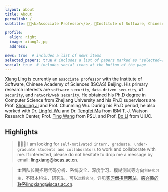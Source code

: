 ```yaml
---
layout: about
title: About
permalink: /
subtitle: 👨‍💻<b>Associate Professor</b>, 🏫Institute of Software, Chinese Academy of Sciences, 📧lingxiang@iscas.ac.cn; lingxiang@zju.edu.cn

profile:
  align: right
  image: xiang2.jpg
  address: 

news: true  # includes a list of news items
selected_papers: true # includes a list of papers marked as "selected={true}"
social: true  # includes social icons at the bottom of the page
---
```

Xiang Ling is currently an `associate professor` with the Institute of Software, Chinese Academy of Sciences (ISCAS) Beijing.
His primary research interests are `software security`, `data-driven security`, `AI security`, and `network/web security`.
He obtained his Ph.D degree in Computer Science from Zhejiang University and his Ph.D supervisors are Prof. [Shouling Ji](https://nesa.zju.edu.cn/webpage/crew/jsl.html) and Prof. Chunming Wu.
During his Ph.D period, he also worked with Dr. [Lingfei Wu](https://sites.google.com/a/email.wm.edu/teddy-lfwu/) and Dr. [Tengfei Ma](https://sites.google.com/site/matf0123/home) from IBM T. J. Watson Research Center, Prof. [Ting Wang](https://alps-lab.github.io/) from PSU, and Prof. [Bo Li](https://aisecure.github.io/) from UIUC.

<h2>Highlights</h2>

> 🔔🔔🔔 I am looking for `self-motivated intern, graduate, under-graduate students and collaborators` to work and collaborate with me. If interested, please do not hesitate to drop me a message by email: lingxiang@iscas.ac.cn.

<!--https://emojipedia.org/-->

> ❗❗❗团队长期招聘代码分析、系统安全、深度学习、模糊测试等方向`科研实习生`，不限本科生、研究生，可以`远程实习`，详见[实习僧招聘网站](https://www.shixiseng.com/intern/inn_9rmyuxd8lqan)，感兴趣的联系lingxiang@iscas.ac.cn.


<!-- Write your biography here. Tell the world about yourself. Link to your favorite [subreddit](http://reddit.com). You can put a picture in, too. The code is already in, just name your picture `prof_pic.jpg` and put it in the `img/` folder.

Put your address / P.O. box / other info right below your picture. You can also disable any these elements by editing `profile` property of the YAML header of your `_pages/about.md`. Edit `_bibliography/papers.bib` and Jekyll will render your [publications page](/al-folio/publications/) automatically.

Link to your social media connections, too. This theme is set up to use [Font Awesome icons](http://fortawesome.github.io/Font-Awesome/) and [Academicons](https://jpswalsh.github.io/academicons/), like the ones below. Add your Facebook, Twitter, LinkedIn, Google Scholar, or just disable all of them. -->

